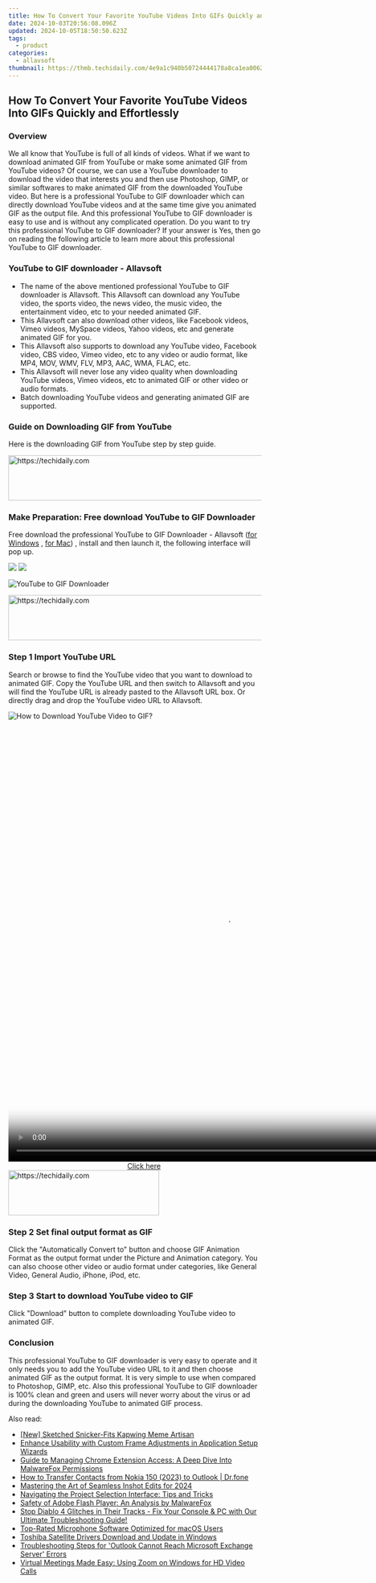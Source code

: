 ```yaml
---
title: How To Convert Your Favorite YouTube Videos Into GIFs Quickly and Effortlessly
date: 2024-10-03T20:56:08.096Z
updated: 2024-10-05T18:50:50.623Z
tags:
  - product
categories:
  - allavsoft
thumbnail: https://thmb.techidaily.com/4e9a1c940b50724444178a8ca1ea00629e8b0a1b576a49f43654cbb3ff64d23c.jpg
---
```


## How To Convert Your Favorite YouTube Videos Into GIFs Quickly and Effortlessly

### Overview

We all know that YouTube is full of all kinds of videos. What if we want to download animated GIF from YouTube or make some animated GIF from YouTube videos? Of course, we can use a YouTube downloader to download the video that interests you and then use Photoshop, GIMP, or similar softwares to make animated GIF from the downloaded YouTube video. But here is a professional YouTube to GIF downloader which can directly download YouTube videos and at the same time give you animated GIF as the output file. And this professional YouTube to GIF downloader is easy to use and is without any complicated operation. Do you want to try this professional YouTube to GIF downloader? If your answer is Yes, then go on reading the following article to learn more about this professional YouTube to GIF downloader.

### YouTube to GIF downloader - Allavsoft

* The name of the above mentioned professional YouTube to GIF downloader is Allavsoft. This Allavsoft can download any YouTube video, the sports video, the news video, the music video, the entertainment video, etc to your needed animated GIF.
* This Allavsoft can also download other videos, like Facebook videos, Vimeo videos, MySpace videos, Yahoo videos, etc and generate animated GIF for you.
* This Allavsoft also supports to download any YouTube video, Facebook video, CBS video, Vimeo video, etc to any video or audio format, like MP4, MOV, WMV, FLV, MP3, AAC, WMA, FLAC, etc.
* This Allavsoft will never lose any video quality when downloading YouTube videos, Vimeo videos, etc to animated GIF or other video or audio formats.
* Batch downloading YouTube videos and generating animated GIF are supported.

### Guide on Downloading GIF from YouTube

Here is the downloading GIF from YouTube step by step guide.

<!-- affiliate ads begin -->
<a href="https://ephamedtechinc.pxf.io/c/5597632/2123509/26400" target="_top" id="2123509">
  <img src="//a.impactradius-go.com/display-ad/26400-2123509" border="0" alt="https://techidaily.com" width="728" height="90"/>
</a>
<img height="0" width="0" src="https://ephamedtechinc.pxf.io/i/5597632/2123509/26400" style="position:absolute;visibility:hidden;" border="0" />
<!-- affiliate ads end -->

### Make Preparation: Free download YouTube to GIF Downloader

Free download the professional YouTube to GIF Downloader - Allavsoft ([for Windows](https://tools.techidaily.com/allavsoft/products/) , [for Mac](https://tools.techidaily.com/allavsoft/products/)) , install and then launch it, the following interface will pop up.

[![](https://www.allavsoft.com/how-to/../images/how-to/free-download-win.jpg)](https://tools.techidaily.com/allavsoft/products/) [![](https://www.allavsoft.com/how-to/../images/how-to/free-download-mac.jpg)](https://tools.techidaily.com/allavsoft/products/)

![YouTube to GIF Downloader](https://www.allavsoft.com/how-to/../images/allavsoft/screen-shot-600.jpg)

<!-- affiliate ads begin -->
<a href="https://appsumo.8odi.net/c/5597632/2132162/7443" target="_top" id="2132162">
  <img src="//a.impactradius-go.com/display-ad/7443-2132162" border="0" alt="https://techidaily.com" width="728" height="90"/>
</a>
<img height="0" width="0" src="https://appsumo.8odi.net/i/5597632/2132162/7443" style="position:absolute;visibility:hidden;" border="0" />
<!-- affiliate ads end -->

### Step 1 Import YouTube URL

Search or browse to find the YouTube video that you want to download to animated GIF. Copy the YouTube URL and then switch to Allavsoft and you will find the YouTube URL is already pasted to the Allavsoft URL box. Or directly drag and drop the YouTube video URL to Allavsoft.

![How to Download YouTube Video to GIF?](https://www.allavsoft.com/how-to/../images/how-to/download-rtmp-video/download-rtmp-video.jpg)

<!-- affiliate ads begin -->
<span id="1484963">
					<video width="864" height="864" style="cursor:pointer"
           poster="//a.impactradius-go.com/display-clicktoplayimage/1484963.png"
           onclick="if(!this.playClicked){this.play();this.setAttribute('controls',true);this.playClicked=true;}">
	   <source src="//a.impactradius-go.com/display-ad/16446-1484963">
	   <img src="//a.impactradius-go.com/display-clicktoplayimage/1484963.png" style="border: none; height: 100%; width: 100%; object-fit: contain">
	</video>
	<div style="width:540px;text-align:center"><a href="javascript:window.open(decodeURIComponent('https%3A%2F%2Flaganoo.pxf.io%2Fc%2F5597632%2F1484963%2F16446'), '_blank');void(0);">Click here</a></div>
</span>
<img height="0" width="0" src="https://imp.pxf.io/i/5597632/1484963/16446" style="position:absolute;visibility:hidden;" border="0" />
<!-- affiliate ads end -->

<!-- affiliate ads begin -->
<a href="https://aligracehair.sjv.io/c/5597632/1959707/19272" target="_top" id="1959707">
  <img src="//a.impactradius-go.com/display-ad/19272-1959707" border="0" alt="https://techidaily.com" width="300" height="90"/>
</a>
<img height="0" width="0" src="https://aligracehair.sjv.io/i/5597632/1959707/19272" style="position:absolute;visibility:hidden;" border="0" />
<!-- affiliate ads end -->

### Step 2 Set final output format as GIF

Click the "Automatically Convert to" button and choose GIF Animation Format as the output format under the Picture and Animation category. You can also choose other video or audio format under categories, like General Video, General Audio, iPhone, iPod, etc.

### Step 3 Start to download YouTube video to GIF

Click "Download" button to complete downloading YouTube video to animated GIF.

### Conclusion

This professional YouTube to GIF downloader is very easy to operate and it only needs you to add the YouTube video URL to it and then choose animated GIF as the output format. It is very simple to use when compared to Photoshop, GIMP, etc. Also this professional YouTube to GIF downloader is 100% clean and green and users will never worry about the virus or ad during the downloading YouTube to animated GIF process.

<ins class="adsbygoogle"
     style="display:block"
     data-ad-format="autorelaxed"
     data-ad-client="ca-pub-7571918770474297"
     data-ad-slot="1223367746"></ins>

<ins class="adsbygoogle"
     style="display:block"
     data-ad-client="ca-pub-7571918770474297"
     data-ad-slot="8358498916"
     data-ad-format="auto"
     data-full-width-responsive="true"></ins>

<span class="atpl-alsoreadstyle">Also read:</span>
<div><ul>
<li><a href="https://extra-guidance.techidaily.com/new-sketched-snicker-fits-kapwing-meme-artisan/"><u>[New] Sketched Snicker-Fits Kapwing Meme Artisan</u></a></li>
<li><a href="https://fox-ssl.techidaily.com/enhance-usability-with-custom-frame-adjustments-in-application-setup-wizards/"><u>Enhance Usability with Custom Frame Adjustments in Application Setup Wizards</u></a></li>
<li><a href="https://fox-ssl.techidaily.com/guide-to-managing-chrome-extension-access-a-deep-dive-into-malwarefox-permissions/"><u>Guide to Managing Chrome Extension Access: A Deep Dive Into MalwareFox Permissions</u></a></li>
<li><a href="https://blog-min.techidaily.com/how-to-transfer-contacts-from-nokia-150-2023-to-outlook-drfone-by-drfone-transfer-from-android-transfer-from-android/"><u>How to Transfer Contacts from Nokia 150 (2023) to Outlook | Dr.fone</u></a></li>
<li><a href="https://fox-access.techidaily.com/mastering-the-art-of-seamless-inshot-edits-for-2024/"><u>Mastering the Art of Seamless Inshot Edits for 2024</u></a></li>
<li><a href="https://fox-ssl.techidaily.com/navigating-the-project-selection-interface-tips-and-tricks/"><u>Navigating the Project Selection Interface: Tips and Tricks</u></a></li>
<li><a href="https://fox-ssl.techidaily.com/safety-of-adobe-flash-player-an-analysis-by-malwarefox/"><u>Safety of Adobe Flash Player: An Analysis by MalwareFox</u></a></li>
<li><a href="https://win-solutions.techidaily.com/1723001772917-stop-diablo-4-glitches-in-their-tracks-fix-your-console-and-pc-with-our-ultimate-troubleshooting-guide/"><u>Stop Diablo 4 Glitches in Their Tracks - Fix Your Console & PC with Our Ultimate Troubleshooting Guide!</u></a></li>
<li><a href="https://fox-ssl.techidaily.com/top-rated-microphone-software-optimized-for-macos-users/"><u>Top-Rated Microphone Software Optimized for macOS Users</u></a></li>
<li><a href="https://win-dash.techidaily.com/toshiba-satellite-drivers-download-and-update-in-windows/"><u>Toshiba Satellite Drivers Download and Update in Windows</u></a></li>
<li><a href="https://common-error.techidaily.com/troubleshooting-steps-for-outlook-cannot-reach-microsoft-exchange-server-errors/"><u>Troubleshooting Steps for 'Outlook Cannot Reach Microsoft Exchange Server' Errors</u></a></li>
<li><a href="https://tech-recovery.techidaily.com/virtual-meetings-made-easy-using-zoom-on-windows-for-hd-video-calls/"><u>Virtual Meetings Made Easy: Using Zoom on Windows for HD Video Calls</u></a></li>
</ul></div>

